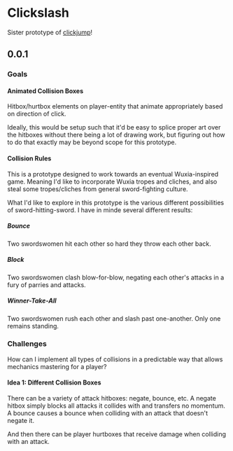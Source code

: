 # Clickslash

Sister prototype of [clickjump](https://github.com/ksiondag/clickjump)!

## 0.0.1

### Goals

#### Animated Collision Boxes

Hitbox/hurtbox elements on player-entity that animate appropriately based on
direction of click.

Ideally, this would be setup such that it'd be easy to splice proper art over
the hitboxes without there being a lot of drawing work, but figuring out how to
do that exactly may be beyond scope for this prototype.

#### Collision Rules

This is a prototype designed to work towards an eventual Wuxia-inspired game.
Meaning I'd like to incorporate Wuxia tropes and cliches, and also steal some
tropes/cliches from general sword-fighting culture.

What I'd like to explore in this prototype is the various different
possibilities of sword-hitting-sword. I have in minde several different
results:

##### Bounce

Two swordswomen hit each other so hard they throw each other back.

##### Block

Two swordswomen clash blow-for-blow, negating each other's attacks in a fury of
parries and attacks.

##### Winner-Take-All

Two swordswomen rush each other and slash past one-another. Only one remains
standing.

### Challenges

How can I implement all types of collisions in a predictable way that allows
mechanics mastering for a player?

#### Idea 1: Different Collision Boxes

There can be a variety of attack hitboxes: negate, bounce, etc. A negate hitbox
simply blocks all attacks it collides with and transfers no momentum. A bounce
causes a bounce when colliding with an attack that doesn't negate it.

And then there can be player hurtboxes that receive damage when colliding with
an attack.

